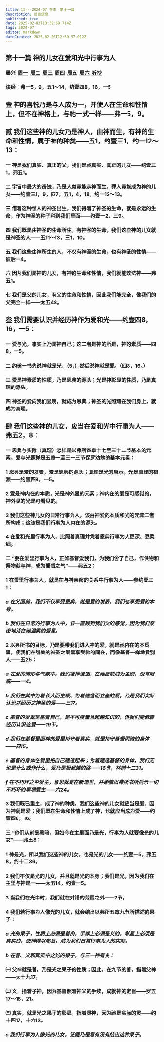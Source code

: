 ```yaml
---
title: 11---2024-07 冬季｜第十一篇
description: 纲目信息
published: true
date: 2025-02-03T13:32:59.714Z
tags: 2024-07
editor: markdown
dateCreated: 2025-02-03T12:59:57.012Z
---
```


## 第十一篇    神的儿女在爱和光中行事为人

### 晨兴&nbsp;&nbsp;[周一](/home/2024-07/2024-07-11/w23d1)&nbsp;&nbsp;[周二](/home/2024-07/2024-07-11/w23d2)&nbsp;&nbsp;[周三](/home/2024-07/2024-07-11/w23d3)&nbsp;&nbsp;[周四](/home/2024-07/2024-07-11/w23d4)&nbsp;&nbsp;[周五](/home/2024-07/2024-07-11/w23d5)&nbsp;&nbsp;[周六](/home/2024-07/2024-07-11/w23d6)&nbsp;&nbsp;[听抄](/home/2024-07/2024-07-11/tc)
### 读经：弗一5，9，五1～14，约壹四8，16，一5

## 壹	神的喜悦乃是与人成为一，并使人在生命和性情上，但不在神格上，与祂一式一样——弗一5，9。

## 贰	我们这些神的儿女乃是神人，由神而生，有神的生命和性情，属于神的种类——五1，约壹三1，约一12～13：

### 一	神是我们真实、真正的父，我们是祂真实、真正的儿女——约壹三1，弗五1。

### 二	宇宙中最大的奇迹，乃是人类竟能从神而生，罪人竟能成为神的儿女——约壹三1，9，四7，五1，4，18，约一12～13。

### 三	借着这种惊人的神圣出生，我们得着了神圣的生命，就是永远的生命，作为神圣的种子种到我们里面——约壹一2，三9。

### 四	我们既是由神圣的生命所生，有神圣的生命，我们这些神的儿女就是神圣的人——五11～13，三1，10。

### 五	我们这些由神所生的人，不仅有神圣的生命，也有神圣的性情——彼后一4。

### 六	因为我们是神的儿女，有神的生命和性情，我们就能效法神——弗五1。

### 七	我们是父的儿女，有父的生命和性情，因此我们能完全，像我们的父完全一样——太五48。

## 叁	我们需要认识并经历神作为爱和光——约壹四8，16，一5：

### 一	爱与光，事实上乃是神自己；这二者是神的所是，神的素质——四8，一5。

### 二	约翰一书先说神就是光，（5，）然后说神就是爱。（四8，16。）

### 三	爱是神素质的性质，乃是恩典的源头；光是神彰显的性质，乃是真理的源头。

### 四	神圣的爱向我们显明，就成为恩典；神圣的光照耀在我们身上，就成为真理。

## 肆	我们这些神的儿女，应当在爱和光中行事为人——弗五2，8：

### 一	恩典与实际（真理）怎样是以弗所四章十七至三十二节基本的元素，爱与光照样是五章一至三十三节保罗劝勉的基本元素：

### 1	恩典是爱的发表，爱是恩典的源头；真理是光的启示，光是真理的根源——约壹四8，一5。

### 2	爱是神内在的本质，光是神外显的元素；神内在的爱是可感觉的，神外显的光是可看见的。

### 3	我们这些神儿女的日常行事为人，该由神爱的本质和光的元素二者所构成；这该是我们行事为人内在的源头。

### 4	在爱和光里行事为人，比照着真理并凭着恩典行事为人更深、更柔细。

### 二	“要在爱里行事为人，正如基督爱我们，为我们舍了自己，作供物和祭物献与神，成为馨香之气”——弗五2：

### 1	在爱里行事为人，就是在与神亲密的关系中行事为人——参约壹三1：

### *a	在父面前，我们不仅享受恩典，就是爱的发表，我们也享受爱的本身。*

### *b	我们在日常的行事为人中，该一直顾到我们父的感觉，因为我们亲密地活在祂温柔的爱里。*

### 2	以弗所书的目标，乃是要带我们进入神的爱，就是祂内在的本质里，使我们在甜美的神圣之爱里享受祂的同在，而像基督一样地爱别人——五25：

### *a	在爱的情形与气氛中，我们被神浸透，在祂面前成为圣别、没有瑕疵——一4。*

### *b	我们在其中为着长大而生根、为着建造而立基的爱，乃是我们实际认识并经历之神圣的爱——三17。*

### *c	基督的爱就是基督自己，是不可度量且超越知识的，但我们能借着经历认识这爱——19节。*

### *d	我们在基督里面神的爱里持守着真实，就是持守基督同祂的身体——四15。*

### *e	基督的身体在爱里把自己建造起来；为着建造基督的身体，我们无论是什么或作什么，爱乃是极超越的路——16节，林前十二31。*

### *f	在不朽坏之中爱主，意思就是在新造里，并照着以弗所书所启示一切不朽坏的事项爱主——六24。*

### 3	我们既已重生，成了神的种类，我们这些神的儿女就应当是爱，因为神就是爱；我们既在生命和性情上成了神，也就应当成为爱——约壹四8，16。

### 三	“你们从前是黑暗，但如今在主里面乃是光，行事为人就要像光的儿女”——弗五8：

### 1	神是光，所以我们这些神的儿女，也是光的儿女——约壹一5，弗五8，约十二36。

### 2	我们不仅是光的儿女，并且就是光的本身；我们是光，因为我们在主里与神是一——太五14，约壹一5。

### 3	当我们在光中时，我们就在对错的范围之外——7节。

### 4	我们若行事为人像光的儿女，就会结出以弗所五章九节所描述的果子：

### *a	光的果子，性质上必须是善的，手续上必须是义的，彰显上必须是真实的，使神得以彰显，成为我们日常行事为人的实际。*

### *b	在善、义和真实中之光的果子，与三一神有关：*

### ㈠	父神就是善，乃是光之果子的性质；因此，在九节的善，指着父神——太十九17。

### ㈡	义，指着子神，因为基督照着神义的手续，成就神的定旨——罗五17～18，21。

### ㈢	真实，就是光之果子的彰显，指着灵神，因为祂是实际的灵——约十四17，十六13。

### *c	我们行事为人像光的儿女，证据乃是看有没有结出这种果子。*

<!-- Google tag (gtag.js) -->

<script async src="https://www.googletagmanager.com/gtag/js?id=G-1P8709Z16T"></script>

<script>


 window.dataLayer = window.dataLayer || [];

 function gtag(){dataLayer.push(arguments);}

 gtag('js', new Date());



 gtag('config', 'G-1P8709Z16T');

</script>